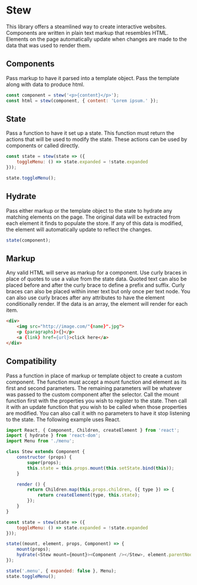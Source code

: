 # Stew
This library offers a steamlined way to create interactive websites. Components are written in plain text markup that resembles HTML. Elements on the page automatically update when changes are made to the data that was used to render them.

## Components
Pass markup to have it parsed into a template object. Pass the template along with data to produce html.

```js
const component = stew('<p>{content}</p>');
const html = stew(component, { content: 'Lorem ipsum.' });
```

## State
Pass a function to have it set up a state. This function must return the actions that will be used to modify the state. These actions can be used by components or called directly.

```js
const state = stew(state => ({
    toggleMenu: () => state.expanded = !state.expanded
}));

state.toggleMenu();
```

## Hydrate
Pass either markup or the template object to the state to hydrate any matching elements on the page. The original data will be extracted from each element it finds to populate the store. If any of this data is modified, the element will automatically update to reflect the changes.

```js
state(component);
```

## Markup
Any valid HTML will serve as markup for a component. Use curly braces in place of quotes to use a value from the state data. Quoted text can also be placed before and after the curly brace to define a prefix and suffix. Curly braces can also be placed within inner text but only once per text node. You can also use curly braces after any attributes to have the element conditionally render. If the data is an array, the element will render for each item.

```html
<div>
	<img src="http://image.com/"{name}".jpg">
	<p {paragraphs}>{}</p>
	<a {link} href={url}>click here</a>
</div>
```

## Compatibility
Pass a function in place of markup or template object to create a custom component. The function must accept a mount function and element as its first and second parameters. The remaining parameters will be whatever was passed to the custom component after the selector. Call the mount function first with the properties you wish to register to the state. Then call it with an update function that you wish to be called when those properties are modified. You can also call it with no parameters to have it stop listening to the state. The following example uses React.

```js
import React, { Component, Children, createElement } from 'react';
import { hydrate } from 'react-dom';
import Menu from './menu';

class Stew extends Component {
	constructor (props) {
		super(props);
		this.state = this.props.mount(this.setState.bind(this));
	}

	render () {
		return Children.map(this.props.children, ({ type }) => {
			return createElement(type, this.state);
		});
	}
}

const state = stew(state => ({
    toggleMenu: () => state.expanded = !state.expanded
}));

state((mount, element, props, Component) => {
	mount(props);
    hydrate(<Stew mount={mount}><Component /></Stew>, element.parentNode);
});

state('.menu', { expanded: false }, Menu);
state.toggleMenu();
```
